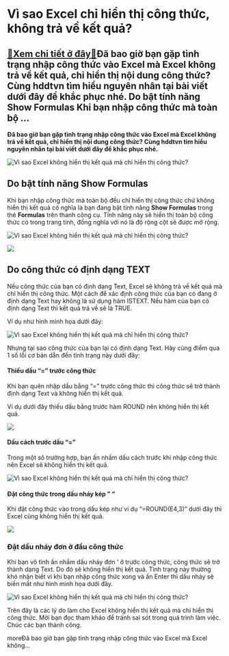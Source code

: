 Vì sao Excel chỉ hiển thị công thức, không trả về kết quả?
==========================================================

[:gift:Xem chi tiết ở đây:gift:](https://hddtvn.com/vi-sao-excel-chi-hien-thi-cong-thuc-khong-tra-ve-ket-qua/)Đã bao giờ bạn gặp tình trạng nhập công thức vào Excel mà Excel không trả về kết quả, chỉ hiển thị nội dung công thức? Cùng hddtvn tìm hiểu nguyên nhân tại bài viết dưới đây để khắc phục nhé. Do bật tính năng Show Formulas Khi bạn nhập công thức mà toàn bộ …
------------------------------------------------------------------------------------------------------------------------------------------------------------------------------------------------------------------------------------------------------------------

**Đã bao giờ bạn gặp tình trạng nhập công thức vào Excel mà Excel không trả về kết quả, chỉ hiển thị nội dung công thức? Cùng hddtvn tìm hiểu nguyên nhân tại bài viết dưới đây để khắc phục nhé.**


![Vì sao Excel không hiển thị kết quả mà chỉ hiển thị công thức?](https://hddtvn.com/wp-content/uploads/2021/01/nsAT7v7.png "Vì sao Excel không hiển thị kết quả mà chỉ hiển thị công thức?")


Do bật tính năng **Show Formulas**
----------------------------------


Khi bạn nhập công thức mà toàn bộ đều chỉ hiển thị công thức chứ không hiển thị kết quả có nghĩa là bạn đang bật tính năng **Show Formulas** trong thẻ **Formulas** trên thanh công cụ. Tính năng này sẽ hiển thị toàn bộ công thức có trong trang tính, đồng nghĩa với nó là độ rộng cột sẽ được mở rộng.


![Vì sao Excel không hiển thị kết quả mà chỉ hiển thị công thức?](https://hddtvn.com/wp-content/uploads/2021/01/6eMMQT5.png "Vì sao Excel không hiển thị kết quả mà chỉ hiển thị công thức?")


![](https://hddtvn.com/wp-content/uploads/2021/01/nsAT7v7.png)


Do công thức có định dạng TEXT
------------------------------


Nếu công thức của bạn có định dạng Text, Excel sẽ không trả về kết quả mà chỉ hiển thị công thức. Một cách để xác định công thức của bạn có đang ở định dạng Text hay không là sử dụng hàm ISTEXT. Nếu hàm của bạn có định dạng Text thì kết quả trả về sẽ là TRUE.


Ví dụ như hình minh họa dưới đây:


![Vì sao Excel không hiển thị kết quả mà chỉ hiển thị công thức?](https://hddtvn.com/wp-content/uploads/2021/01/Q01IpHe.png "Vì sao Excel không hiển thị kết quả mà chỉ hiển thị công thức?")


Nhưng tại sao công thức của bạn lại có định dạng Text. Hãy cùng điểm qua 1 số lỗi cơ bản dẫn đến tình trạng này dưới đây:


#### Thiếu dấu “=” trước công thức


Khi bạn quên nhập dấu bằng “=” trước công thức thì công thức sẽ trở thành định dạng Text và không hiển thị kết quả.


Ví dụ dưới đây thiếu dấu bằng trước hàm ROUND nên không hiển thị kết quả.


![](https://hddtvn.com/wp-content/uploads/2021/01/zXlXZSS.png)


#### Dấu cách trước dấu “=”


Trong một sô trường hợp, bạn ấn nhầm dấu cách trước khi nhập công thức nên Excel sẽ không hiển thị kết quả.


![Vì sao Excel không hiển thị kết quả mà chỉ hiển thị công thức?](https://hddtvn.com/wp-content/uploads/2021/01/ypZg7hP.png "Vì sao Excel không hiển thị kết quả mà chỉ hiển thị công thức?")


#### Đặt công thức trong dấu nháy kép ” “


Khi đặt công thức vào trong dấu kép như ví dụ “=ROUND(E4,3)” dưới đây thì Excel cũng không hiển thị kết quả.


![](https://hddtvn.com/wp-content/uploads/2021/01/yrnkPom.png)


### Đặt dấu nháy đơn ở đầu công thức


Khi bạn vô tình ấn nhầm dấu nháy đơn ‘ ở trước công thức, công thức sẽ trở thành dạng Text. Do đó sẽ không hiển thị kết quả. Tình trạng này thường khó nhận biết vì khi bạn nhập công thức xong và ấn Enter thì dấu nháy sẽ biến mất như hình minh họa dưới đây.


![Vì sao Excel không hiển thị kết quả mà chỉ hiển thị công thức?](https://hddtvn.com/wp-content/uploads/2021/01/YafyxyR.png "Vì sao Excel không hiển thị kết quả mà chỉ hiển thị công thức?")


Trên đây là các lý do làm cho Excel không hiển thị kết quả mà chỉ hiển thị công thức. Mời bạn đọc tham khảo để tránh sai sót trong quá trình làm việc. Chúc các bạn thành công.


moreĐã bao giờ bạn gặp tình trạng nhập công thức vào Excel mà Excel không…

